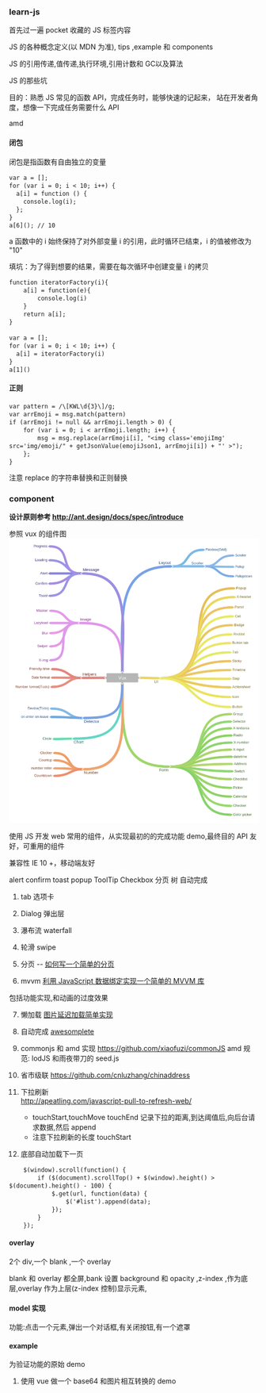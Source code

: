 ### learn-js

首先过一遍 pocket 收藏的 JS 标签内容

JS 的各种概念定义(以 MDN 为准), tips ,example 和 components

JS 的引用传递,值传递,执行环境,引用计数和 GC以及算法

JS 的那些坑

目的：熟悉 JS 常见的函数 API，完成任务时，能够快速的记起来，
站在开发者角度，想像一下完成任务需要什么 API

amd

#### 闭包
闭包是指函数有自由独立的变量

    var a = [];
    for (var i = 0; i < 10; i++) {
      a[i] = function () {
        console.log(i);
      };
    }
    a[6](); // 10




a[]() 函数中的 i 始终保持了对外部变量 i 的引用，此时循环已结束，i 的值被修改为 "10"

填坑：为了得到想要的结果，需要在每次循环中创建变量 i 的拷贝

    function iteratorFactory(i){
        a[i] = function(e){
            console.log(i)
        }
        return a[i];
    }

    var a = [];
    for (var i = 0; i < 10; i++) {
      a[i] = iteratorFactory(i)
    }
    a[1]()



#### 正则

    var pattern = /\[KWL\d{3}\]/g;
    var arrEmoji = msg.match(pattern)
    if (arrEmoji != null && arrEmoji.length > 0) {
        for (var i = 0; i < arrEmoji.length; i++) {
            msg = msg.replace(arrEmoji[i], "<img class='emojiImg' src='img/emoji/" + getJsonValue(emojiJson1, arrEmoji[i]) + "' >");
        };
    }

 注意 replace 的字符串替换和正则替换

### component

**设计原则参考 http://ant.design/docs/spec/introduce**

参照 vux 的组件图 ![vux](https://raw.githubusercontent.com/airyland/vux/master/assets/components.png)

使用 JS 开发 web 常用的组件，从实现最初的的完成功能 demo,最终目的 API 友好，可重用的组件

兼容性 IE 10 +，移动端友好

alert confirm toast popup  ToolTip Checkbox  分页  树 自动完成

1. tab 选项卡

2. Dialog 弹出层

3. 瀑布流 waterfall

4. 轮滑 swipe

5. 分页  -- [如何写一个简单的分页](http://web.jobbole.com/85405/) 

6. mvvm [利用 JavaScript 数据绑定实现一个简单的 MVVM 库](https://segmentfault.com/a/1190000004847657)

包括功能实现,和动画的过度效果

7. 懒加载  [图片延迟加载简单实现](http://yangxiaofu.com/2015/11/20/%E5%9B%BE%E7%89%87%E5%BB%B6%E8%BF%9F%E5%8A%A0%E8%BD%BD%E7%AE%80%E5%8D%95%E5%AE%9E%E7%8E%B0/)

8. 自动完成   [awesomplete](https://github.com/LeaVerou/awesomplete)

9. commonjs 和 amd 实现   https://github.com/xiaofuzi/commonJS   amd 规范: lodJS  和雨夜带刀的 seed.js

10. 省市级联 https://github.com/cnluzhang/chinaddress

11. 下拉刷新   
    http://apeatling.com/javascript-pull-to-refresh-web/
    * touchStart,touchMove touchEnd 记录下拉的距离,到达阈值后,向后台请求数据,然后 append
    * 注意下拉刷新的长度  touchStart 
    
12. 底部自动加载下一页  

```
    $(window).scroll(function() {
        if ($(document).scrollTop() + $(window).height() > $(document).height() - 100) {
            $.get(url, function(data) {
                $('#list').append(data);
            });
        }
    });
```


#### overlay

 2个 div,一个 blank ,一个 overlay
 
 blank 和 overlay 都全屏,bank 设置 background 和 opacity ,z-index ,作为底层,overlay 作为上层(z-index 控制)显示元素,


#### model 实现

功能:点击一个元素,弹出一个对话框,有关闭按钮,有一个遮罩

#### example

为验证功能的原始 demo

1. 使用 vue 做一个 base64 和图片相互转换的 demo
